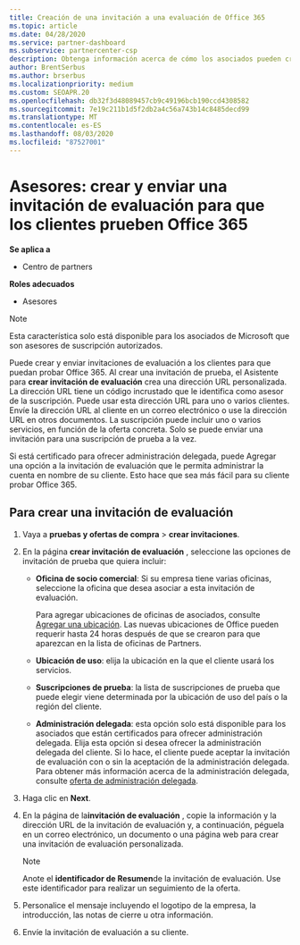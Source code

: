 ```yaml
---
title: Creación de una invitación a una evaluación de Office 365
ms.topic: article
ms.date: 04/28/2020
ms.service: partner-dashboard
ms.subservice: partnercenter-csp
description: Obtenga información acerca de cómo los asociados pueden crear y enviar invitaciones de evaluación a sus clientes para probar Office 365. Los asociados son un asesor de suscripción autorizado.
author: BrentSerbus
ms.author: brserbus
ms.localizationpriority: medium
ms.custom: SEOAPR.20
ms.openlocfilehash: db32f3d48089457cb9c49196bcb190ccd4308582
ms.sourcegitcommit: 7e19c211b1d5f2db2a4c56a743b14c8485decd99
ms.translationtype: MT
ms.contentlocale: es-ES
ms.lasthandoff: 08/03/2020
ms.locfileid: "87527001"
---
```

# <a name="advisors-create-and-send-a-trial-invitation-for-clients-to-try-office-365"></a>Asesores: crear y enviar una invitación de evaluación para que los clientes prueben Office 365

**Se aplica a**

- Centro de partners
 
**Roles adecuados**

- Asesores

> [!NOTE]
> Esta característica solo está disponible para los asociados de Microsoft que son asesores de suscripción autorizados.

Puede crear y enviar invitaciones de evaluación a los clientes para que puedan probar Office 365. Al crear una invitación de prueba, el Asistente para **crear invitación de evaluación** crea una dirección URL personalizada. La dirección URL tiene un código incrustado que le identifica como asesor de la suscripción. Puede usar esta dirección URL para uno o varios clientes. Envíe la dirección URL al cliente en un correo electrónico o use la dirección URL en otros documentos. La suscripción puede incluir uno o varios servicios, en función de la oferta concreta. Solo se puede enviar una invitación para una suscripción de prueba a la vez.

Si está certificado para ofrecer administración delegada, puede Agregar una opción a la invitación de evaluación que le permita administrar la cuenta en nombre de su cliente. Esto hace que sea más fácil para su cliente probar Office 365.

## <a name="to-create-a-trial-invitation"></a>Para crear una invitación de evaluación

1. Vaya a **pruebas y ofertas de compra**  >  **crear invitaciones**.

2. En la página **crear invitación de evaluación** , seleccione las opciones de invitación de prueba que quiera incluir:

    - **Oficina de socio comercial**: Si su empresa tiene varias oficinas, seleccione la oficina que desea asociar a esta invitación de evaluación.

        Para agregar ubicaciones de oficinas de asociados, consulte [Agregar una ubicación](manage-locations.md). Las nuevas ubicaciones de Office pueden requerir hasta 24 horas después de que se crearon para que aparezcan en la lista de oficinas de Partners.

    - **Ubicación de uso**: elija la ubicación en la que el cliente usará los servicios.
    - **Suscripciones de prueba**: la lista de suscripciones de prueba que puede elegir viene determinada por la ubicación de uso del país o la región del cliente.
    - **Administración delegada**: esta opción solo está disponible para los asociados que están certificados para ofrecer administración delegada. Elija esta opción si desea ofrecer la administración delegada del cliente. Si lo hace, el cliente puede aceptar la invitación de evaluación con o sin la aceptación de la administración delegada. Para obtener más información acerca de la administración delegada, consulte [oferta de administración delegada](customers-revoke-admin-privileges.md).

3. Haga clic en **Next**.

4. En la página de la**invitación de evaluación** , copie la información y la dirección URL de la invitación de evaluación y, a continuación, péguela en un correo electrónico, un documento o una página web para crear una invitación de evaluación personalizada.

    > [!NOTE]
    > Anote el **identificador de Resumen**de la invitación de evaluación. Use este identificador para realizar un seguimiento de la oferta.

5. Personalice el mensaje incluyendo el logotipo de la empresa, la introducción, las notas de cierre u otra información.

6. Envíe la invitación de evaluación a su cliente.
